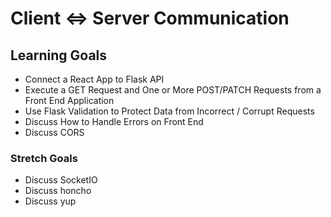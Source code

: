 #  Client <=> Server Communication
## Learning Goals
* Connect a React App to Flask API
* Execute a GET Request and One or More POST/PATCH Requests from a Front End Application
* Use Flask Validation to Protect Data from Incorrect / Corrupt Requests
* Discuss How to Handle Errors on Front End
* Discuss CORS

### Stretch Goals
* Discuss SocketIO
* Discuss honcho
* Discuss yup
